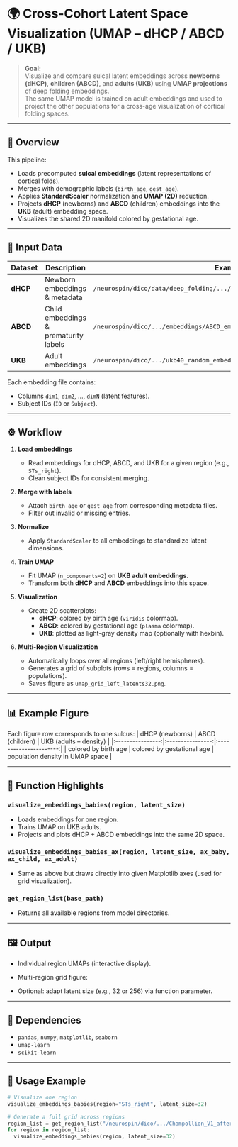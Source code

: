 # 🌍 Cross-Cohort Latent Space Visualization (UMAP – dHCP / ABCD / UKB)

> **Goal:**  
> Visualize and compare sulcal latent embeddings across **newborns (dHCP)**, **children (ABCD)**, and **adults (UKB)** using **UMAP projections** of deep folding embeddings.  
> The same UMAP model is trained on adult embeddings and used to project the other populations for a cross-age visualization of cortical folding spaces.

---

## 🧠 Overview

This pipeline:
- Loads precomputed **sulcal embeddings** (latent representations of cortical folds).
- Merges with demographic labels (`birth_age`, `gest_age`).
- Applies **StandardScaler** normalization and **UMAP (2D)** reduction.
- Projects **dHCP** (newborns) and **ABCD** (children) embeddings into the **UKB** (adult) embedding space.
- Visualizes the shared 2D manifold colored by gestational age.

---

## 📂 Input Data

| Dataset | Description | Example Path |
|----------|--------------|---------------|
| **dHCP** | Newborn embeddings & metadata | `/neurospin/dico/data/deep_folding/.../dHCP_random_embeddings/full_embeddings.csv` |
| **ABCD** | Child embeddings & prematurity labels | `/neurospin/dico/.../embeddings/ABCD_embeddings/` |
| **UKB**  | Adult embeddings | `/neurospin/dico/.../ukb40_random_embeddings/full_embeddings.csv` |

Each embedding file contains:
- Columns `dim1`, `dim2`, …, `dimN` (latent features).
- Subject IDs (`ID` or `Subject`).

---

## ⚙️ Workflow

1. **Load embeddings**
   - Read embeddings for dHCP, ABCD, and UKB for a given region (e.g., `STs_right`).
   - Clean subject IDs for consistent merging.

2. **Merge with labels**
   - Attach `birth_age` or `gest_age` from corresponding metadata files.
   - Filter out invalid or missing entries.

3. **Normalize**
   - Apply `StandardScaler` to all embeddings to standardize latent dimensions.

4. **Train UMAP**
   - Fit UMAP (`n_components=2`) on **UKB adult embeddings**.
   - Transform both **dHCP** and **ABCD** embeddings into this space.

5. **Visualization**
   - Create 2D scatterplots:
     - **dHCP**: colored by birth age (`viridis` colormap).
     - **ABCD**: colored by gestational age (`plasma` colormap).
     - **UKB**: plotted as light-gray density map (optionally with hexbin).

6. **Multi-Region Visualization**
   - Automatically loops over all regions (left/right hemispheres).
   - Generates a grid of subplots (rows = regions, columns = populations).
   - Saves figure as `umap_grid_left_latents32.png`.

---

## 📊 Example Figure

Each figure row corresponds to one sulcus:
| dHCP (newborns) | ABCD (children) | UKB (adults – density) |
|:----------------:|:----------------:|:----------------------:|
| colored by birth age | colored by gestational age | population density in UMAP space |

---

## 🧩 Function Highlights

### `visualize_embeddings_babies(region, latent_size)`
- Loads embeddings for one region.
- Trains UMAP on UKB adults.
- Projects and plots dHCP + ABCD embeddings into the same 2D space.

### `visualize_embeddings_babies_ax(region, latent_size, ax_baby, ax_child, ax_adult)`
- Same as above but draws directly into given Matplotlib axes (used for grid visualization).

### `get_region_list(base_path)`
- Returns all available regions from model directories.

---

## 🖼️ Output

- Individual region UMAPs (interactive display).
- Multi-region grid figure:



- Optional: adapt latent size (e.g., 32 or 256) via function parameter.

---

## 🧮 Dependencies

- `pandas`, `numpy`, `matplotlib`, `seaborn`
- `umap-learn`
- `scikit-learn`

---

## 🚀 Usage Example

```python
# Visualize one region
visualize_embeddings_babies(region="STs_right", latent_size=32)

# Generate a full grid across regions
region_list = get_region_list("/neurospin/dico/.../Champollion_V1_after_ablation")
for region in region_list:
  visualize_embeddings_babies(region, latent_size=32)
